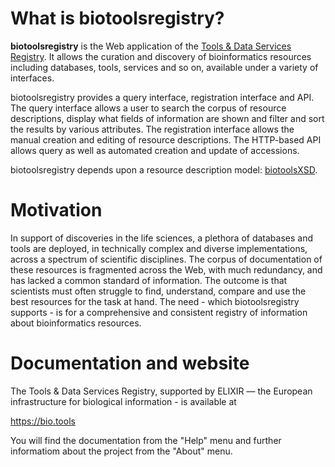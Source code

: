 # What is biotoolsregistry?
**biotoolsregistry** is the Web application of the [Tools & Data Services Registry](https://bio.tools).  It allows the curation and discovery of bioinformatics resources including databases, tools, services and so on, available under a variety of interfaces. 

biotoolsregistry provides a query interface, registration interface and API. The query interface allows a user to search the corpus of resource descriptions, display what fields of information are shown and filter and sort the results by various attributes.  The registration interface allows the manual creation and editing of resource descriptions.  The HTTP-based API allows query as well as automated creation and update of accessions.

biotoolsregistry depends upon a resource description model: [biotoolsXSD](https://bio.tools/biotoolsXSD).

# Motivation
In support of discoveries in the life sciences, a plethora of databases and tools are deployed, in technically complex and diverse implementations, across a spectrum of scientific disciplines. The corpus of documentation of these resources is fragmented across the Web, with much redundancy, and has lacked a common standard of information. The outcome is that scientists must often struggle to find, understand, compare and use the best resources for the task at hand.  The need - which biotoolsregistry supports - is for a comprehensive and consistent registry of information about bioinformatics resources.

# Documentation and website

The Tools & Data Services Registry, supported by ELIXIR — the European infrastructure for biological information - is available at 

https://bio.tools

You will find the documentation from the "Help" menu and further informatiom about the project from the "About" menu.
